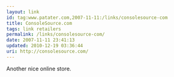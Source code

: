 ```yaml
---
layout: link
id: tag:www.patater.com,2007-11-11:/links/consolesource-com
title: ConsoleSource.com
tags: link retailers
permalink: /links/consolesource-com/
date: 2007-11-11 23:41:13
updated: 2010-12-19 03:36:44
uri: http://consolesource.com/
---
```

Another nice online store.
